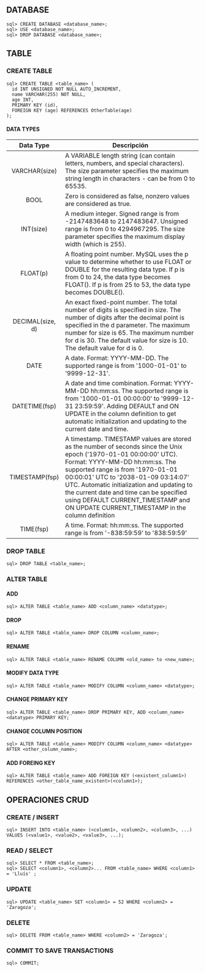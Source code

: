 ## DATABASE
```
sql> CREATE DATABASE <database_name>;
sql> USE <database_name>;
sql> DROP DATABASE <database_name>;
```

## TABLE
### CREATE TABLE
```
sql> CREATE TABLE <table_name> (
  id INT UNSIGNED NOT NULL AUTO_INCREMENT,
  name VARCHAR(255) NOT NULL,
  age INT,
  PRIMARY KEY (id),
  FOREIGN KEY (age) REFERENCES OtherTable(age)
);
```
#### DATA TYPES
| Data Type | Descripción |
|:--------:|-------------|
| VARCHAR(size) | A VARIABLE length string (can contain letters, numbers, and special characters). The size parameter specifies the maximum string length in characters - can be from 0 to 65535. |
| BOOL | Zero is considered as false, nonzero values are considered as true. |
| INT(size) | A medium integer. Signed range is from -2147483648 to 2147483647. Unsigned range is from 0 to 4294967295. The size parameter specifies the maximum display width (which is 255). |
| FLOAT(p) | A floating point number. MySQL uses the p value to determine whether to use FLOAT or DOUBLE for the resulting data type. If p is from 0 to 24, the data type becomes FLOAT(). If p is from 25 to 53, the data type becomes DOUBLE(). |
| DECIMAL(size, d) | An exact fixed-point number. The total number of digits is specified in size. The number of digits after the decimal point is specified in the d parameter. The maximum number for size is 65. The maximum number for d is 30. The default value for size is 10. The default value for d is 0. |
| DATE | A date. Format: YYYY-MM-DD. The supported range is from '1000-01-01' to '9999-12-31'. |
| DATETIME(fsp) | A date and time combination. Format: YYYY-MM-DD hh:mm:ss. The supported range is from '1000-01-01 00:00:00' to '9999-12-31 23:59:59'. Adding DEFAULT and ON UPDATE in the column definition to get automatic initialization and updating to the current date and time. |
| TIMESTAMP(fsp) | A timestamp. TIMESTAMP values are stored as the number of seconds since the Unix epoch ('1970-01-01 00:00:00' UTC). Format: YYYY-MM-DD hh:mm:ss. The supported range is from '1970-01-01 00:00:01' UTC to '2038-01-09 03:14:07' UTC. Automatic initialization and updating to the current date and time can be specified using DEFAULT CURRENT_TIMESTAMP and ON UPDATE CURRENT_TIMESTAMP in the column definition |
| TIME(fsp) | A time. Format: hh:mm:ss. The supported range is from '-838:59:59' to '838:59:59' | |

### DROP TABLE
```
sql> DROP TABLE <table_name>;
```

### ALTER TABLE
#### ADD
```
sql> ALTER TABLE <table_name> ADD <column_name> <datatype>;
```
#### DROP
```
sql> ALTER TABLE <table_name> DROP COLUMN <column_name>;
```
#### RENAME
```
sql> ALTER TABLE <table_name> RENAME COLUMN <old_name> to <new_name>;
```
#### MODIFY DATA TYPE
```
sql> ALTER TABLE <table_name> MODIFY COLUMN <column_name> <datatype>;
```
#### CHANGE PRIMARY KEY
```
sql> ALTER TABLE <table_name> DROP PRIMARY KEY, ADD <column_name> <datatype> PRIMARY KEY;
```
#### CHANGE COLUMN POSITION
```
sql> ALTER TABLE <table_name> MODIFY COLUMN <column_name> <datatype> AFTER <other_column_name>;
```
#### ADD FOREING KEY
```
sql> ALTER TABLE <table_name> ADD FOREIGN KEY (<existent_column1>) REFERENCES <other_table_name_existent>(<column1>);
```

## OPERACIONES CRUD
### CREATE / INSERT
```
sql> INSERT INTO <table_name> (<column1>, <column2>, <column3>, ...) VALUES (<value1>, <value2>, <value3>, ...);
```
### READ / SELECT
```
sql> SELECT * FROM <table_name>;
sql> SELECT <column1>, <column2>... FROM <table_name> WHERE <column1> = 'Lluís' ;
```
### UPDATE
```
sql> UPDATE <table_name> SET <column1> = 52 WHERE <column2> = 'Zaragoza';
```
### DELETE
```
sql> DELETE FROM <table_name> WHERE <column2> = 'Zaragoza';
```
### COMMIT TO SAVE TRANSACTIONS
```
sql> COMMIT;
```
